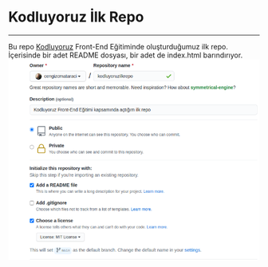 # Kodluyoruz İlk Repo
***
Bu repo [Kodluyoruz](https://www.kodluyoruz.org) Front-End Eğitiminde oluşturduğumuz ilk repo. İçerisinde bir adet README dosyası, bir adet de index.html barındırıyor.
![kodluyoruz](https://raw.githubusercontent.com/Kodluyoruz/taskforce/main/git/odev1/figures/github.png)